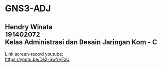 # GNS3-ADJ

Hendry Winata \
191402072 \
Kelas Administrasi dan Desain Jaringan Kom - C
---
Link screen-record youtube:\
https://youtu.be/Ce2-SwYyFxU
